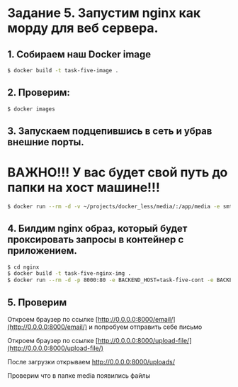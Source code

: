 # Задание 5. Запустим nginx как морду для веб сервера.

## 1. Собираем наш Docker image

```bash
$ docker build -t task-five-image .
```

## 2. Проверим:

```bash
$ docker images
```

## 3. Запускаем подцепившись в сеть и убрав внешние порты.

# ВАЖНО!!! У вас будет свой путь до папки на хост машине!!!

```bash
$ docker run --rm -d -v ~/projects/docker_less/media/:/app/media -e smtp_host=postfix -e smtp_user=user -e smtp_password=password --name task-five-cont --net examplenet task-five-image
```

## 4. Билдим nginx образ, который будет проксировать запросы в контейнер с приложением.

```bash
$ cd nginx
$ docker build -t task-five-nginx-img .
$ docker run --rm -d -p 8000:80 -e BACKEND_HOST=task-five-cont -e BACKEND_PORT=5000 --name task-five-nginx-cont --net examplenet task-five-nginx-img
```

## 5. Проверим

Откроем браузер по ссылке [http://0.0.0.0:8000/email/](http://0.0.0.0:8000/email/) и попробуем отправить себе письмо

Откроем браузер по ссылке [http://0.0.0.0:8000/upload-file/](http://0.0.0.0:8000/upload-file/)

После загрузки открываем [http://0.0.0.0:8000/uploads/<filename>](http://0.0.0.0:8000/uploads/<filename>)

Проверим что в папке media появились файлы
